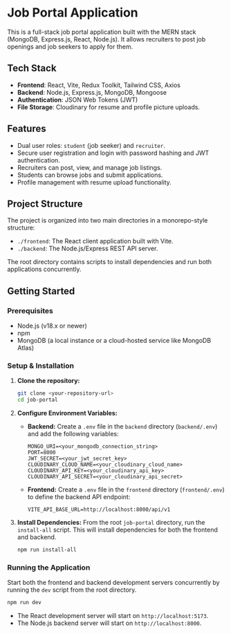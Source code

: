 # Job Portal Application

This is a full-stack job portal application built with the MERN stack (MongoDB, Express.js, React, Node.js). It allows recruiters to post job openings and job seekers to apply for them.

## Tech Stack

-   **Frontend**: React, Vite, Redux Toolkit, Tailwind CSS, Axios
-   **Backend**: Node.js, Express.js, MongoDB, Mongoose
-   **Authentication**: JSON Web Tokens (JWT)
-   **File Storage**: Cloudinary for resume and profile picture uploads.

## Features

-   Dual user roles: `student` (job seeker) and `recruiter`.
-   Secure user registration and login with password hashing and JWT authentication.
-   Recruiters can post, view, and manage job listings.
-   Students can browse jobs and submit applications.
-   Profile management with resume upload functionality.

## Project Structure

The project is organized into two main directories in a monorepo-style structure:

-   `./frontend`: The React client application built with Vite.
-   `./backend`: The Node.js/Express REST API server.

The root directory contains scripts to install dependencies and run both applications concurrently.

## Getting Started

### Prerequisites

-   Node.js (v18.x or newer)
-   npm
-   MongoDB (a local instance or a cloud-hosted service like MongoDB Atlas)

### Setup & Installation

1.  **Clone the repository:**
    ```bash
    git clone <your-repository-url>
    cd job-portal
    ```

2.  **Configure Environment Variables:**

    *   **Backend:** Create a `.env` file in the `backend` directory (`backend/.env`) and add the following variables:
        ```env
        MONGO_URI=<your_mongodb_connection_string>
        PORT=8000
        JWT_SECRET=<your_jwt_secret_key>
        CLOUDINARY_CLOUD_NAME=<your_cloudinary_cloud_name>
        CLOUDINARY_API_KEY=<your_cloudinary_api_key>
        CLOUDINARY_API_SECRET=<your_cloudinary_api_secret>
        ```

    *   **Frontend:** Create a `.env` file in the `frontend` directory (`frontend/.env`) to define the backend API endpoint:
        ```env
        VITE_API_BASE_URL=http://localhost:8000/api/v1
        ```

3.  **Install Dependencies:**
    From the root `job-portal` directory, run the `install-all` script. This will install dependencies for both the frontend and backend.
    ```bash
    npm run install-all
    ```

### Running the Application

Start both the frontend and backend development servers concurrently by running the `dev` script from the root directory.

```bash
npm run dev
```

-   The React development server will start on `http://localhost:5173`.
-   The Node.js backend server will start on `http://localhost:8000`.